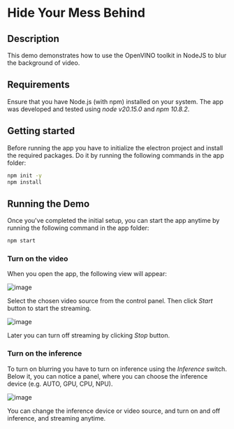 # Hide Your Mess Behind

## Description

This demo demonstrates how to use the OpenVINO toolkit in NodeJS to blur the background of video. 

## Requirements

Ensure that you have Node.js (with npm) installed on your system. The app was developed and tested using *node v20.15.0* and *npm 10.8.2*.

## Getting started

Before running the app you have to initialize the electron project and install the required packages. Do it by running the following commands in the app folder:

```bash
npm init -y
npm install
```

## Running the Demo

Once you've completed the initial setup, you can start the app anytime by running the following command in the app folder:

```bash
npm start
```

### Turn on the video

When you open the app, the following view will appear:

![image](https://github.com/user-attachments/assets/33d9ab98-40e9-4fc3-b9e3-b302aa49bc9d)

Select the chosen video source from the control panel. Then click _Start_ button to start the streaming.

![image](https://github.com/user-attachments/assets/ba8f4b6f-33a1-43cf-8885-265f117f482e)

Later you can turn off streaming by clicking _Stop_ button.


### Turn on the inference

To turn on blurring you have to turn on inference using the _Inference_ switch. Below it, you can notice a panel, where you can choose the inference device (e.g. AUTO, GPU, CPU, NPU). 

![image](https://github.com/user-attachments/assets/eb9e1b75-8efb-4d6d-80e1-a9c438048bf7)

You can change the inference device or video source, and turn on and off inference, and streaming anytime.
